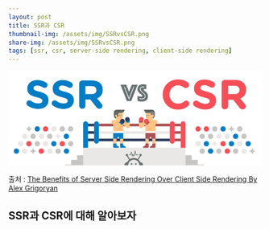 ```yaml
---
layout: post
title: SSR과 CSR
thumbnail-img: /assets/img/SSRvsCSR.png
share-img: /assets/img/SSRvsCSR.png
tags: [ssr, csr, server-side rendering, client-side rendering]
---
```

![CSRvsSSR](/assets/img/SSRvsCSR.png)


출처 : [The Benefits of Server Side Rendering Over Client Side Rendering By Alex Grigoryan](https://medium.com/walmartlabs/the-benefits-of-server-side-rendering-over-client-side-rendering-5d07ff2cefe8)

## SSR과 CSR에 대해 알아보자
